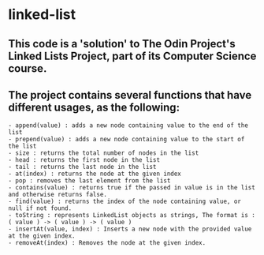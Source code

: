 # linked-list
## This code is a 'solution' to The Odin Project's Linked Lists Project, part of its Computer Science course.
## The project contains several functions that have different usages, as the following:
    - append(value) : adds a new node containing value to the end of the list
    - prepend(value) : adds a new node containing value to the start of the list
    - size : returns the total number of nodes in the list
    - head : returns the first node in the list
    - tail : returns the last node in the list
    - at(index) : returns the node at the given index
    - pop : removes the last element from the list
    - contains(value) : returns true if the passed in value is in the list and otherwise returns false.
    - find(value) : returns the index of the node containing value, or null if not found.
    - toString : represents LinkedList objects as strings, The format is : ( value ) -> ( value ) -> ( value ) 
    - insertAt(value, index) : Inserts a new node with the provided value at the given index.
    - removeAt(index) : Removes the node at the given index.
